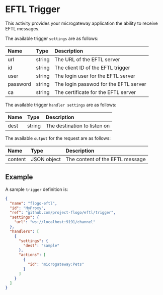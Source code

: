 # EFTL Trigger
This activity provides your microgateway application the ability to receive EFTL messages.

The available trigger `settings` are as follows:

| Name     | Type   | Description                           |
|:---------|:-------|:--------------------------------------|
| url      | string | The URL of the EFTL server            |
| id       | string | The client ID of the EFTL trigger     |
| user     | string | The login user for the EFTL server    |
| password | string | The login passwod for the EFTL server |
| ca       | string | The certificate for the EFTL server   |

The available trigger `handler settings` are as follows:

| Name | Type   | Description                  |
|:-----|:-------|:-----------------------------|
| dest | string | The destination to listen on |

The available `output` for the request are as follows:

| Name       |  Type       | Description                     |
|:-----------|:------------|:--------------------------------|
| content    | JSON object | The content of the EFTL message |

## Example

A sample `trigger` definition is:

```json
{
  "name": "flogo-eftl",
  "id": "MyProxy",
  "ref": "github.com/project-flogo/eftl/trigger",
  "settings": {
    "url": "ws://localhost:9191/channel"
  },
  "handlers": [
    {
      "settings": {
        "dest": "sample"
      },
      "actions": [
        {
          "id": "microgateway:Pets"
        }
      ]
    }
  ]
}
```
